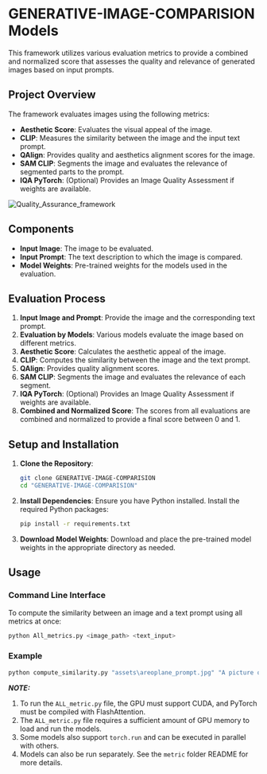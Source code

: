 # GENERATIVE-IMAGE-COMPARISION Models

This framework utilizes various evaluation metrics to provide a combined and normalized score that assesses the quality and relevance of generated images based on input prompts.

## Project Overview

The framework evaluates images using the following metrics:
- **Aesthetic Score**: Evaluates the visual appeal of the image.
- **CLIP**: Measures the similarity between the image and the input text prompt.
- **QAlign**: Provides quality and aesthetics alignment scores for the image.
- **SAM CLIP**: Segments the image and evaluates the relevance of segmented parts to the prompt.
- **IQA PyTorch**: (Optional) Provides an Image Quality Assessment if weights are available.

![Quality_Assurance_framework](https://github.com/user-attachments/assets/0e787ac2-f6af-4052-9b75-ba44450c9eb2)

## Components

- **Input Image**: The image to be evaluated.
- **Input Prompt**: The text description to which the image is compared.
- **Model Weights**: Pre-trained weights for the models used in the evaluation.

## Evaluation Process

1. **Input Image and Prompt**: Provide the image and the corresponding text prompt.
2. **Evaluation by Models**: Various models evaluate the image based on different metrics.
3. **Aesthetic Score**: Calculates the aesthetic appeal of the image.
4. **CLIP**: Computes the similarity between the image and the text prompt.
5. **QAlign**: Provides quality alignment scores.
6. **SAM CLIP**: Segments the image and evaluates the relevance of each segment.
7. **IQA PyTorch**: (Optional) Provides an Image Quality Assessment if weights are available.
8. **Combined and Normalized Score**: The scores from all evaluations are combined and normalized to provide a final score between 0 and 1.

## Setup and Installation

1. **Clone the Repository**:
    ```bash
    git clone GENERATIVE-IMAGE-COMPARISION
    cd "GENERATIVE-IMAGE-COMPARISION"
    ```

2. **Install Dependencies**:
    Ensure you have Python installed. Install the required Python packages:
    ```bash
    pip install -r requirements.txt
    ```

3. **Download Model Weights**:
    Download and place the pre-trained model weights in the appropriate directory as needed.

## Usage

### Command Line Interface

To compute the similarity between an image and a text prompt using all metrics at once:
```bash
python All_metrics.py <image_path> <text_input>
```
### Example
```bash
python compute_similarity.py "assets\areoplane_prompt.jpg" "A picture of an airplane in a thunderstorm.
```

**_NOTE:_** 

1. To run the `ALL_metric.py` file, the GPU must support CUDA, and PyTorch must be compiled with FlashAttention.
2. The `ALL_metric.py` file requires a sufficient amount of GPU memory to load and run the models.
3. Some models also support `torch.run` and can be executed in parallel with others.
4. Models can also be run separately. See the `metric` folder README for more details.

